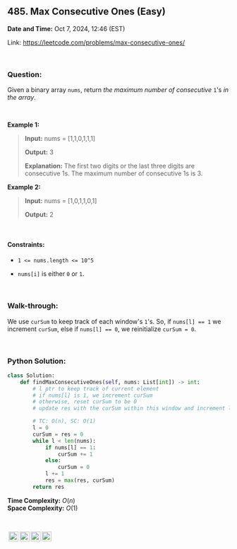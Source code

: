 ## 485. Max Consecutive Ones (Easy)
**Date and Time:** Oct 7, 2024, 12:46 (EST)

Link: https://leetcode.com/problems/max-consecutive-ones/

<br>

### Question:
Given a binary array `nums`, return _the maximum number of consecutive_ `1`'s _in the array_.

<br>

**Example 1:**
> **Input:** nums = [1,1,0,1,1,1]
> 
> **Output:** 3
>
> **Explanation:** The first two digits or the last three digits are consecutive 1s. The maximum number of consecutive 1s is 3.

**Example 2:**
> **Input:** nums = [1,0,1,1,0,1]
> 
> **Output:** 2

<br>

#### Constraints:
* `1 <= nums.length <= 10^5`

* `nums[i]` is either `0` or `1`.

<br>

### Walk-through: 
We use `curSum` to keep track of each window's `1`'s. So, if `nums[l] == 1` we increment `curSum`, else if `nums[l] == 0`, we reinitialize `curSum = 0`.

<br>

### Python Solution:
```python
class Solution:
    def findMaxConsecutiveOnes(self, nums: List[int]) -> int:
        # l ptr to keep track of current element
        # if nums[l] is 1, we increment curSum
        # otherwise, reset curSum to be 0
        # update res with the curSum within this window and increment l

        # TC: O(n), SC: O(1)
        l = 0
        curSum = res = 0
        while l < len(nums):
            if nums[l] == 1:
                curSum += 1
            else:
                curSum = 0
            l += 1
            res = max(res, curSum)
        return res
```
**Time Complexity:** $O(n)$ <br>
**Space Complexity:** $O(1)$

<br>

<img style="height:22px!important;margin-left:3px;vertical-align:text-bottom;" src="https://mirrors.creativecommons.org/presskit/icons/cc.svg?ref=chooser-v1" alt="CC BY-NC-SA" title="CC BY-NC-SA"><img style="height:22px!important;margin-left:3px;vertical-align:text-bottom;" src="https://mirrors.creativecommons.org/presskit/icons/by.svg?ref=chooser-v1" alt="BY: credit must be given to the creator" title="BY: credit must be given to the creator"><img style="height:22px!important;margin-left:3px;vertical-align:text-bottom;" src="https://mirrors.creativecommons.org/presskit/icons/nc.svg?ref=chooser-v1" alt="NC: Only noncommercial uses of the work are permitted" title="NC: Only noncommercial uses of the work are permitted"><img style="height:22px!important;margin-left:3px;vertical-align:text-bottom;" src="https://mirrors.creativecommons.org/presskit/icons/sa.svg?ref=chooser-v1" alt="SA: Adaptations must be shared under the same terms" title="SA: Adaptations must be shared under the same terms">